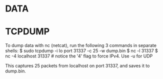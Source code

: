 DATA
====

TCPDUMP
=======
To dump data with nc (netcat), run the following 3 commands in separate shells:
$ sudo tcpdump -i lo  port 31337 -c 25 -w dump.bin
$ nc -l 31337
$ nc -4 localhost 31337 # notice the '4' flag to force IPv4. Use -u for UDP

This captures 25 packets from localhost on port 31337, and saves it to dump.bin.

